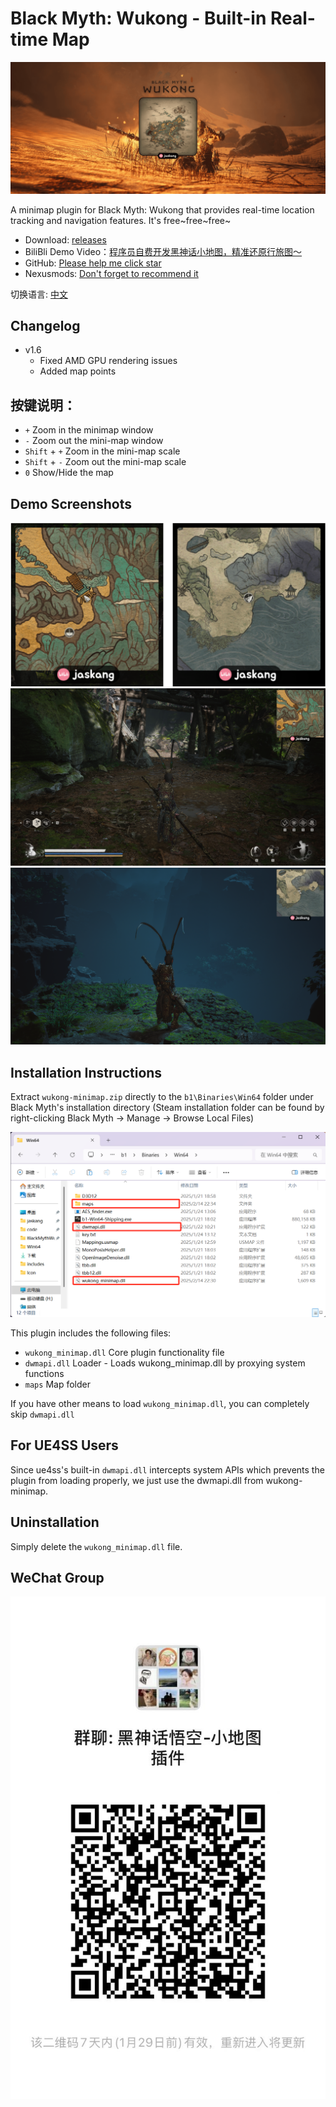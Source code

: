 # Black Myth: Wukong - Built-in Real-time Map

![alt text](./docs/banner.png)

A minimap plugin for Black Myth: Wukong that provides real-time location tracking and navigation features. It's free~free~free~

- Download: [releases](https://github.com/jaskang/wukong-minimap/releases)
- BiliBli Demo Video：[程序员自费开发黑神话小地图，精准还原行旅图～](https://www.bilibili.com/video/BV1Y1KueREho/?share_source=copy_web&vd_source=dcfc3e9cca2640bbaa21c24979c4c34b)
- GitHub: [Please help me click star](https://github.com/jaskang/wukong-minimap)
- Nexusmods: [Don't forget to recommend it](https://www.nexusmods.com/blackmythwukong/mods/1172)

切换语言: [中文](README.md)

## Changelog

- v1.6
  - Fixed AMD GPU rendering issues
  - Added map points

## 按键说明：

- `+` Zoom in the minimap window
- `-` Zoom out the mini-map window
- `Shift` + `+` Zoom in the mini-map scale
- `Shift` + `-` Zoom out the mini-map scale
- `0` Show/Hide the map

## Demo Screenshots

![alt text](./docs/demo0.png)
![alt text](./docs/demo1.png)
![alt text](./docs/demo2.png)

## Installation Instructions

Extract `wukong-minimap.zip` directly to the `b1\Binaries\Win64` folder under Black Myth's installation directory (Steam installation folder can be found by right-clicking Black Myth -> Manage -> Browse Local Files)

![alt text](./docs/install0.png)

This plugin includes the following files:

- `wukong_minimap.dll` Core plugin functionality file
- `dwmapi.dll` Loader - Loads wukong_minimap.dll by proxying system functions
- `maps` Map folder

If you have other means to load `wukong_minimap.dll`, you can completely skip `dwmapi.dll`

## For UE4SS Users

Since ue4ss's built-in `dwmapi.dll` intercepts system APIs which prevents the plugin from loading properly, we just use the dwmapi.dll from wukong-minimap.

## Uninstallation

Simply delete the `wukong_minimap.dll` file.

## WeChat Group

<div align="center">

![alt text](./docs/wechat.png)

</div>
